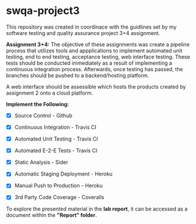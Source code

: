 # swqa-project3
This repository was created in coordinace with the guidlines set by my software testing and quality assurance project 3+4 assignment.


**Assignment 3+4:**
The objective of these assignments was create a pipeline process that utilizes tools and appplications to implement automated unit testing, end to end testing, acceptance testing, web interface testing. These tests should be conducted immediately as a result of implementing a continuous integration process. Afterwards, once testing has passed, the branches should be pushed to a backend/hosting platform.

A web interface should be assessible which hosts the products created by assignment 2 onto a cloud platform. 

**Implement the Following:**
- [x] Source Control -                Github
- [x] Continuous Integration -        Travis CI
- [x] Automated Unit Testing -        Travis CI
- [x] Automated E-2-E Tests  -        Travis CI
- [x] Static Analysis -               Sider
- [x] Automatic Staging Deployment -  Heroku
- [x] Manual Push to Production -     Heroku
- [x] 3rd Party Code Coverage -       Coveralls


To explore the presented material in the **lab report**, it can be accessed as a document within the **"Report" folder**. 

